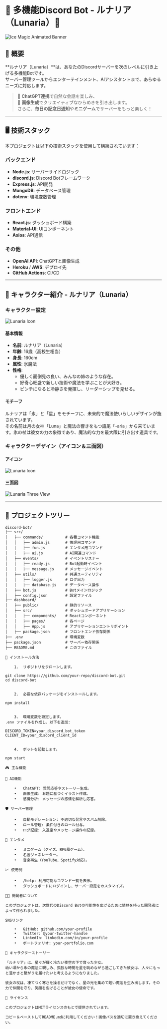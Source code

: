 # 🌟 多機能Discord Bot - ルナリア（Lunaria）🌟

![Ice Magic Animated Banner](path/to/ice-magic-animated-banner.gif)

## 🎯 概要
**ルナリア（Lunaria）**は、あなたのDiscordサーバーを次のレベルに引き上げる多機能Botです。  
サーバー管理ツールからエンターテインメント、AIアシスタントまで、あらゆるニーズに対応します。

> 🧠 **ChatGPT連携**で自然な会話を楽しみ、  
> 🎨 **画像生成**でクリエイティブなひらめきを引き出します。  
> さらに、**毎日の記念日通知**や**ミニゲーム**でサーバーをもっと楽しく！

---

## 🖥️ 技術スタック
本プロジェクトは以下の技術スタックを使用して構築されています：

### バックエンド
- **Node.js**: サーバーサイドロジック
- **discord.js**: Discord Botフレームワーク
- **Express.js**: API開発
- **MongoDB**: データベース管理
- **dotenv**: 環境変数管理

### フロントエンド
- **React.js**: ダッシュボード構築
- **Material-UI**: UIコンポーネント
- **Axios**: API通信

### その他
- **OpenAI API**: ChatGPTと画像生成
- **Heroku** / **AWS**: デプロイ先
- **GitHub Actions**: CI/CD

---

## 🎀 キャラクター紹介 - ルナリア（Lunaria）

### キャラクター設定
![Lunaria Icon](path/to/lunaria-icon.png)

#### 基本情報
- **名前**: ルナリア（Lunaria）
- **年齢**: 16歳（高校生相当）
- **身長**: 160cm
- **属性**: 氷魔法
- **性格**: 
  - 優しく面倒見の良い、みんなの姉のような存在。
  - 好奇心旺盛で新しい技術や魔法を学ぶことが大好き。
  - ピンチになると冷静さを発揮し、リーダーシップを見せる。

#### モチーフ
ルナリアは「氷」と「星」をモチーフに、未来的で魔法使いらしいデザインが施されています。  
その名前は月の女神「Luna」と魔法の響きをもつ語尾「-aria」から来ています。氷の杖は彼女の力の象徴であり、魔法的な力を最大限に引き出す道具です。

### キャラクターデザイン（アイコン＆三面図）
#### アイコン
![Lunaria Icon](path/to/lunaria-icon.png)

#### 三面図
![Lunaria Three View](path/to/lunaria-three-view.png)

---

## 🌌 プロジェクトツリー
```plaintext
discord-bot/
├── src/
│   ├── commands/          # 各種コマンド機能
│   │   ├── admin.js       # 管理用コマンド
│   │   ├── fun.js         # エンタメ用コマンド
│   │   ├── ai.js          # AI関連コマンド
│   ├── events/            # イベントリスナー
│   │   ├── ready.js       # Bot起動時イベント
│   │   ├── message.js     # メッセージイベント
│   ├── utils/             # 共通ユーティリティ
│   │   ├── logger.js      # ログ出力
│   │   ├── database.js    # データベース操作
│   ├── bot.js             # Botメインロジック
│   ├── config.json        # 設定ファイル
├── dashboard/
│   ├── public/            # 静的リソース
│   ├── src/               # ダッシュボードアプリケーション
│   │   ├── components/    # Reactコンポーネント
│   │   ├── pages/         # 各ページ
│   │   ├── App.js         # アプリケーションエントリポイント
│   ├── package.json       # フロントエンド依存関係
├── .env                   # 環境変数
├── package.json           # サーバー依存関係
├── README.md              # このファイル

🚀 インストール方法

	1.	リポジトリをクローンします。

git clone https://github.com/your-repo/discord-bot.git
cd discord-bot


	2.	必要な依存パッケージをインストールします。

npm install


	3.	環境変数を設定します。
.env ファイルを作成し、以下を追加:

DISCORD_TOKEN=your_discord_bot_token
CLIENT_ID=your_discord_client_id


	4.	ボットを起動します。

npm start

🎮 主な機能

🔷 AI機能

	•	ChatGPT: 質問応答やストーリー生成。
	•	画像生成: お題に基づくイラスト作成。
	•	感情分析: メッセージの感情を解析し応答。

🛡️ サーバー管理

	•	自動モデレーション: 不適切な発言やスパム削除。
	•	ロール管理: 条件付きのロール付与。
	•	ログ記録: 入退室やメッセージ操作の記録。

🎉 エンタメ

	•	ミニゲーム（クイズ、RPG風ゲーム）。
	•	名言ジェネレーター。
	•	音楽再生（YouTube、Spotify対応）。

📈 使用例

	•	/help: 利用可能なコマンド一覧を表示。
	•	ダッシュボードにログインし、サーバー設定をカスタマイズ。

👩‍💻 開発者について

このプロジェクトは、次世代のDiscord Botの可能性を広げるために情熱を持った開発者によって作られました。

SNSリンク

	•	GitHub: github.com/your-profile
	•	Twitter: @your-twitter-handle
	•	LinkedIn: linkedin.com/in/your-profile
	•	ポートフォリオ: your-portfolio.com

📝 キャラクターストーリー

「ルナリア」は、星々が輝く冷たい夜空の下で育った少女。
幼い頃から氷の魔法に親しみ、孤独な時間を星を眺めながら過ごしてきた彼女は、人々にもっと温かさと繋がりを届けたいと考えるようになりました。

彼女の杖は、凍てつく寒さを操るだけでなく、星の光を集めて眩い魔法を生み出します。その力で仲間を守り、笑顔を広げることが彼女の使命です。

📜 ライセンス

このプロジェクトはMITライセンスのもとで提供されています。

コピー＆ペーストしてREADME.mdに利用してください！画像パスを適切に置き換えてください。
